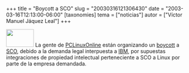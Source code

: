 +++
title = "Boycott a SCO"
slug = "20030316121306430"
date = "2003-03-16T12:13:00-06:00"
[taxonomies]
tema = ["noticias"]
autor = ["Víctor Manuel Jáquez Leal"]
+++

<img src="http://glib.org.mx/images/articles/20030316121306430_1.png"
width="75" height="48" /> La gente de
[PCLinuxOnline](http://www.pclinuxonline.com/) están organizando un
[boycott](http://www.pclinuxonline.com/modules.php?op=modload&name=Forums&file=viewtopic&topic=871&forum=35)
a [SCO](http://www.sco.com), debido a la demanda legal interpuesta a
[IBM](http://www.ibm.com), por supuestas integraciones de propiedad
intelectual perteneciente a SCO a Linux por parte de la empresa
demandada.
